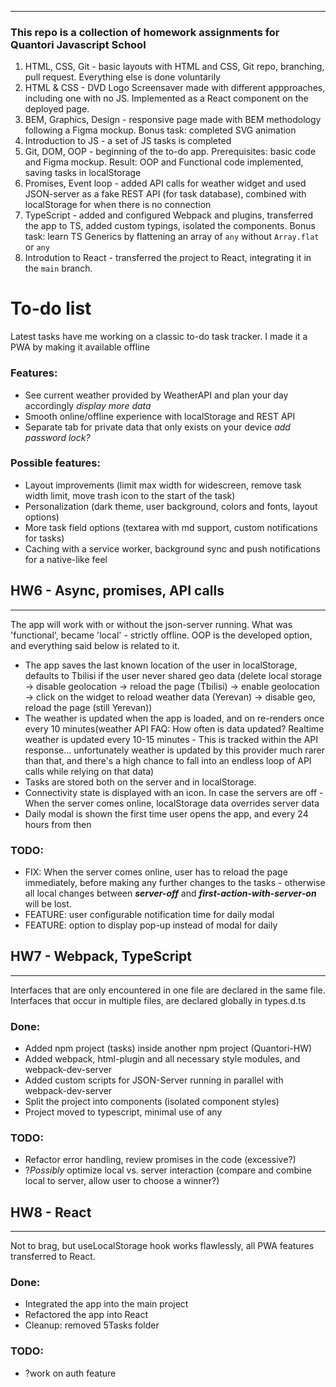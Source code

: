 
----------------
###  This repo is a collection of homework assignments for Quantori Javascript School

1. HTML, CSS, Git - basic layouts with HTML and CSS, Git repo, branching, pull request. Everything else is done voluntarily
2. HTML & CSS - DVD Logo Screensaver made with different appproaches, including one with no JS. Implemented as a React component on the deployed page.
3. BEM, Graphics, Design - responsive page made with BEM methodology following a Figma mockup. Bonus task: completed SVG animation
4. Introduction to JS - a set of JS tasks is completed
5. Git, DOM, OOP - beginning of the to-do app. Prerequisites: basic code and Figma mockup. Result: OOP and Functional code implemented, saving tasks in localStorage
6. Promises, Event loop - added API calls for weather widget and used JSON-server as a fake REST API (for task database), combined with localStorage for when there is no connection
7. TypeScript - added and configured Webpack and plugins, transferred the app to TS, added custom typings, isolated the components. Bonus task: learn TS Generics by flattening an array of `any` without `Array.flat` or `any`
8. Introdution to React - transferred the project to React, integrating it in the `main` branch.

# To-do list
Latest tasks have me working on a classic to-do task tracker. I made it a PWA by making it available offline
### Features:

* See current weather provided by WeatherAPI and plan your day accordingly *display more data*
* Smooth online/offline experience with localStorage and REST API
* Separate tab for private data that only exists on your device *add password lock?*

### Possible features:
* Layout improvements (limit max width for widescreen, remove task width limit, move trash icon to the start of the task)
* Personalization (dark theme, user background, colors and fonts, layout options)
* More task field options (textarea with md support, custom notifications for tasks)
* Caching with a service worker, background sync and push notifications for a native-like feel
## HW6 - Async, promises, API calls
-------------------------------

The app will work with or without the json-server running. What was 'functional', became 'local' - strictly offline. OOP is the developed option, and everything said below is related to it.

* The app saves the last known location of the user in localStorage, defaults to Tbilisi if the user never shared geo data (delete local storage -> disable geolocation -> reload the page (Tbilisi) -> enable geolocation -> click on the widget to reload weather data (Yerevan) -> disable geo, reload the page (still Yerevan))
* The weather is updated when the app is loaded, and on re-renders once every 10 minutes(weather API FAQ: How often is data updated? Realtime weather is updated every 10-15 minutes - This is tracked within the API response... unfortunately  weather is updated by this provider much rarer than that, and there's a high chance to fall into an endless loop of API calls while relying on that data)
* Tasks are stored both on the server and in localStorage.
* Connectivity state is displayed with an icon. In case the servers are off - When the server comes online, localStorage data overrides server data
* Daily modal is shown the first time user opens the app, and every 24 hours from then

### TODO:
* FIX: When the server comes online, user has to reload the page immediately, before making any further changes to the tasks - otherwise all local changes between __*server-off*__ and __*first-action-with-server-on*__ will be lost.
* FEATURE: user configurable notification time for daily modal
* FEATURE: option to display pop-up instead of modal for daily

## HW7 - Webpack, TypeScript
-------------------------------

Interfaces that are only encountered in one file are declared in the same file. Interfaces that occur in multiple files, are declared globally in types.d.ts

### Done:
* Added npm project (tasks) inside another npm project (Quantori-HW)
* Added webpack, html-plugin and all necessary style modules, and webpack-dev-server
* Added custom scripts for JSON-Server running in parallel with webpack-dev-server
* Split the project into components (isolated component styles)
* Project moved to typescript, minimal use of any

### TODO:
* Refactor error handling, review promises in the code (excessive?)
* ?*Possibly* optimize local vs. server interaction (compare and combine local to server, allow user to choose a winner?)

## HW8 - React
-----------------------
Not to brag, but useLocalStorage hook works flawlessly, all PWA features transferred to React.
### Done:
* Integrated the app into the main project
* Refactored the app into React
* Cleanup: removed 5Tasks folder
### TODO:
* ?work on auth feature
